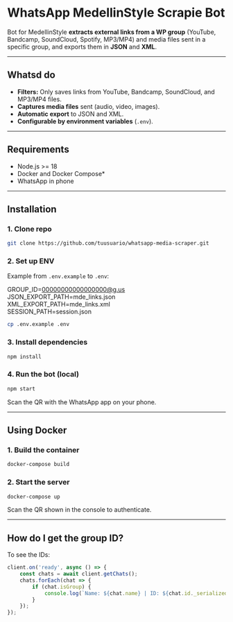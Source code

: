 # WhatsApp MedellinStyle Scrapie Bot

Bot for MedellinStyle **extracts external links from a WP group** (YouTube, Bandcamp, SoundCloud, Spotify, MP3/MP4) and media files sent in a specific group, and exports them in **JSON** and **XML**.

---

## Whatsd do

- **Filters:** Only saves links from YouTube, Bandcamp, SoundCloud, and MP3/MP4 files.
- **Captures media files** sent (audio, video, images).
- **Automatic export** to JSON and XML.
- **Configurable by environment variables** (`.env`).

---

## Requirements

- Node.js >= 18
- Docker and Docker Compose*
- WhatsApp in phone

---

## Installation

### 1. Clone repo

```bash
git clone https://github.com/tuusuario/whatsapp-media-scraper.git
```

### 2. Set up ENV

Example from `.env.example` to `.env`:

GROUP_ID=00000000000000000@g.us  
JSON_EXPORT_PATH=mde_links.json  
XML_EXPORT_PATH=mde_links.xml  
SESSION_PATH=session.json

```bash
cp .env.example .env
```

### 3. Install dependencies

```bash
npm install
```

### 4. Run the bot (local)

```bash
npm start
```

Scan the QR with the WhatsApp app on your phone.

---

## Using Docker

### 1. Build the container

```bash
docker-compose build
```

### 2. Start the server

```bash
docker-compose up
```

Scan the QR shown in the console to authenticate.

---

## How do I get the group ID?

To see the IDs:

```javascript
client.on('ready', async () => {
    const chats = await client.getChats();
    chats.forEach(chat => {
        if (chat.isGroup) {
            console.log(`Name: ${chat.name} | ID: ${chat.id._serialized}`);
        }
    });
});

```
